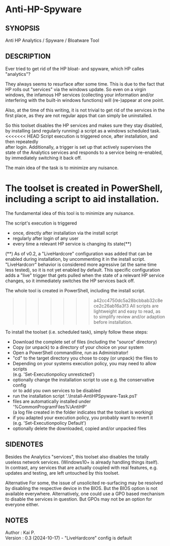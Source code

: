 # Anti-HP-Spyware
## SYNOPSIS
Anti HP Analytics / Spyware / Bloatware Tool

## DESCRIPTION

Ever tried to get rid of the HP bloat- and spyware, which HP calles "analytics"?

They always seems to resurface after some time.
This is due to the fact that HP rolls out "services" via the windows update.
So even on a virgin windows, the infamous HP services (collecting your
information and/or interfering with the built-in windows functions) will
(re-)appear at one point.

Also, at the time of this writing, it is not trivial to get rid of the services
in the first place, as they are not regular apps that can simply be uninstalled.

So this toolset disables the HP services and makes sure they stay disabled,
by installing (and regularly running) a script as a windows scheduled task.  
<<<<<<< HEAD
Script execution is triggered once, after installation, and then repeatedly  
after login. Additionally, a trigger is set up that actively supervises the  
state of the Analytics services and responds to a service being re-enabled,  
by immediately switching it back off.

The main idea of the task is to minimize any nuisance.

The toolset is created in PowerShell, including a script to aid installation.
=======
The fundamental idea of this tool is to minimize any nuisance.

The script's execution is triggered
- once, directly after installation via the install script
- regularly after login of any user
- every time a relevant HP service is changing its state(**)

(**) As of v0.2, a "LiveHardcore" configuration was added that can be enabled during
installation, by uncommenting it in the install script.
"LiveHardcorr" behavior is considered more agressive (at the same time less tested),
so it is not yet enabled by default.
This specific configuration adds a "live" trigger that gets pulled when the
state of a relevant HP service changes, so it immediately switches the HP
services back off.

The whole tool is created in PowerShell, including the install script.
>>>>>>> a42cc4750dc5a28bcbbab32c8ece2c26ab16a3f3
All scripts are lightweight and easy to read, as to simplify review and/or
adaption before installation.

To install the toolset (i.e. scheduled task), simply follow these steps:  
- Download the complete set of files (including the "source" directory)
- Copy (or unpack) to a directory of your choice on your system
- Open a PowerShell commandline, run as Administrator!
- "cd" to the target directory you chose to copy (or unpack) the files to
- Depending on your systems execution policy, you may need to allow scripts  
  (e.g. 'Set-Executionpolicy unresticted')
- optionally change the installation script to use e.g. the conservative config  
  or to add you own services to be disabled
- run the installation script '.\Install-AntiHPSpyware-Task.ps1'  
- files are automatically installed under '%CommonProgramFiles%\AntiHP'  
  (a log file created in the folder indicates that the toolset is working)
- if you adapted your execution policy, you probably want to revert it  
  (e.g. 'Set-Executionpolicy Default')
- optionally delete the downloaded, copied and/or unpacked files

## SIDENOTES
Besides the Analytics "services", this toolset also disables the totally
useless network services. (Windows10+ is already handling things itself).  
In contrast, any services that are actually coupled with real features,
e.g. updates and testing, are left untouched by this toolset.

Alternative
For some, the issue of unsolicited re-surfacing may be resolved by disabling the
respective device in the BIOS. But the BIOS option is not available everywhere.
Alternatively, one could use a GPO based mechanism to disable the services
in question. But GPOs may not be an option for everyone either.

## NOTES
Author   : Kai P.  
Version  : 0.3 (2024-10-17) - "LiveHardcore" config is default
